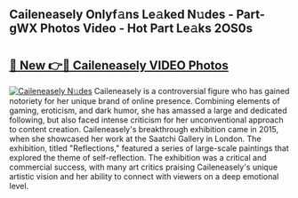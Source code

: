 ## Caileneasely Onlyf𝚊ns Le𝚊ked N𝚞des - Part-gWX Photos Video - Hot Part Le𝚊ks 2OS0s

# <h2><a href="http://ab43545.deff.icu/?id=Caileneasely">🔗 New 👉🔴 Caileneasely VIDEO Photos</a></h2>

[![Caileneasely N𝚞des](https://i.imgur.com/rIISA9y.gif)](http://ab43545.deff.icu/?id=Caileneasely)
Caileneasely is a controversial figure who has gained notoriety for her unique brand of online presence. Combining elements of gaming, eroticism, and dark humor, she has amassed a large and dedicated following, but also faced intense criticism for her unconventional approach to content creation. Caileneasely's breakthrough exhibition came in 2015, when she showcased her work at the Saatchi Gallery in London. The exhibition, titled "Reflections," featured a series of large-scale paintings that explored the theme of self-reflection. The exhibition was a critical and commercial success, with many art critics praising Caileneasely's unique artistic vision and her ability to connect with viewers on a deep emotional level.
